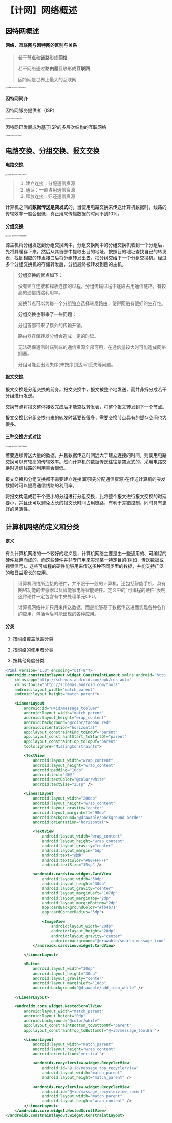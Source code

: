 # 【计网】网络概述

## 因特网概述

#### 网络、互联网与因特网的区别与关系

> 若干**节点**和**链路**形成**网络**
>
> 若干网络通过**路由器**互联形成**互联网**
>
> 因特网是世界上最大的互联网

<img src="https://gitee.com/ForeverHamburger/picgo_imgs1/raw/master/202411031426510.png" alt="image-20241103142608018" style="zoom:33%;" />

####  因特网简介

因特网服务提供者（ISP）

<img src="https://gitee.com/ForeverHamburger/picgo_imgs1/raw/master/202411031429336.png" alt="image-20241103142958232" style="zoom:25%;" />

因特网已发展成为基于ISP的多层次结构的互联网络

<img src="https://gitee.com/ForeverHamburger/picgo_imgs1/raw/master/202411031431475.png" alt="image-20241103143105344" style="zoom:25%;" />

## 电路交换、分组交换、报文交换

#### 电路交换

<img src="https://gitee.com/ForeverHamburger/picgo_imgs1/raw/master/202411031433812.png" alt="image-20241103143338778" style="zoom:33%;" />

> 1. 建立连接：分配通信资源
> 2. 通话：一直占用通信资源
> 3. 释放连接：归还通信资源

计算机之间的**数据传送是突发式**的，当使用电路交换来传送计算机数据时，线路的传输效率一般会很低，真正用来传输数据的时间不到10%。

#### 分组交换

<img src="https://gitee.com/ForeverHamburger/picgo_imgs1/raw/master/202411031438963.png" alt="image-20241103143852850" style="zoom:33%;" />

源主机将分组发送到分组交换网中，分组交换网中的分组交换机收到一个分组后，先将其缓存下来，然后从其首部中提取出目的地址，按照目的地址查找自己的转发表，找到相应的转发接口后将分组转发出去，把分组交给下一个分组交换机。经过多个分组交换机的存储转发后，分组最终被转发到目的主机。

> **分组交换的优点如下：**
>
> 没有建立连接和释放连接的过程，分组传输过程中逐段占用通信链路，有较高的通信线路利用率。
>
> 交换节点可以为每一个分组独立选择转发路由，使得网络有很好的生存性。
>
> **分组交换也带来了一些问题：**
>
> 分组首部带来了额外的传输开销。
>
> 路由器存储转发分组会造成一定的时延。
>
> 无法确保通信时端到端的通信资源全部可用，在通信量较大时可能造成网络拥塞。
>
> 分组可能会出现失序(未按序到达)和丢失等问题。

#### 报文交换

报文交换是分组交换的前身。报文交换中，报文被整个地发送，而并非拆分成若干分组进行发送。

交换节点将报文整体接收完成后才能查找转发表，将整个报文转发到下一个节点。

报文交换比分组交换带来的转发时延要长很多，需要交换节点具有的缓存空间也大很多。

#### 三种交换方式对比

<img src="https://gitee.com/ForeverHamburger/picgo_imgs1/raw/master/202411031443955.png" alt="image-20241103144336839" style="zoom:33%;" />

若要连续传送大量的数据，并且数据传送时间远大于建立连接的时间，则使用电路交换可以有较高的传输效率。然而计算机的数据传送往往是突发式的，采用电路交换时通信线路的利用率会很低。

报文交换和分组交换都不需要建立连接(即预先分配通信资源)在传送计算机的突发数据时可以提高通信线路的利用率。

将报文构造成若干个更小的分组进行分组交换，比将整个报文进行报文交换的时延要小，并且还可以避免太长的报文长时间占用链路，有利于差错控制，同时具有更好的灵活性。

## 计算机网络的定义和分类

#### 定义

有关计算机网络的一个较好的定义是，计算机网络主要是由一些通用的、可编程的硬件互连而成的，而这些硬件并非专门用来实现某一特定目的(例如，传送数据或视频信号)。这些可编程的硬件能够用来传送多种不同类型的数据，并能支持广泛的和日益增长的应用。

> 计算机网络所连接的硬件，并不限于一般的计算机，还包括智能手机、具有网络功能的传感器以及智能家电等智能硬件。定义中的“可编程的硬件”表明这种硬件一定包含有中央处理单元CPU。
>
> 计算机网络并非只用来传送数据，而是能够基于数据传送进而实现各种各样的应用，包括今后可能出现的各种应用。

#### 分类

1. 按网络覆盖范围分类

> 

2. 按网络的使用者分类

> 

3. 按其他角度分类

> 

```xml
<?xml version="1.0" encoding="utf-8"?>
<androidx.constraintlayout.widget.ConstraintLayout xmlns:android="http://schemas.android.com/apk/res/android"
    xmlns:app="http://schemas.android.com/apk/res-auto"
    xmlns:tools="http://schemas.android.com/tools"
    android:layout_width="match_parent"
    android:layout_height="match_parent">

    <LinearLayout
        android:id="@+id/message_toolBar"
        android:layout_width="match_parent"
        android:layout_height="wrap_content"
        android:background="@color/taobao_red"
        android:orientation="horizontal"
        app:layout_constraintEnd_toEndOf="parent"
        app:layout_constraintStart_toStartOf="parent"
        app:layout_constraintTop_toTopOf="parent"
        tools:ignore="MissingConstraints">

        <TextView
            android:layout_width="wrap_content"
            android:layout_height="wrap_content"
            android:padding="10dp"
            android:text="消息"
            android:textColor="@color/white"
            android:textSize="25sp" />

        <LinearLayout
            android:layout_width="200dp"
            android:layout_height="wrap_content"
            android:layout_gravity="center"
            android:layout_marginLeft="90dp"
            android:background="@drawable/background_border"
            android:orientation="horizontal">

            <TextView
                android:layout_width="wrap_content"
                android:layout_height="wrap_content"
                android:layout_gravity="center"
                android:layout_margin="5dp"
                android:text="搜索"
                android:textColor="#80FFFFFF"
                android:textSize="15sp" />

            <androidx.cardview.widget.CardView
                android:layout_width="50dp"
                android:layout_height="30dp"
                android:layout_gravity="center"
                android:layout_marginLeft="107dp"
                android:layout_marginTop="2dp"
                android:layout_marginBottom="2dp"
                app:cardBackgroundColor="#fb4b71"
                app:cardCornerRadius="5dp">

                <ImageView
                    android:layout_width="20dp"
                    android:layout_height="20dp"
                    android:layout_gravity="center"
                    android:background="@drawable/search_message_icon" />
            </androidx.cardview.widget.CardView>

        </LinearLayout>

        <Button
            android:layout_width="30dp"
            android:layout_height="30dp"
            android:layout_gravity="center"
            android:layout_marginLeft="10dp"
            android:background="@drawable/add_icon_white" />

    </LinearLayout>

    <androidx.core.widget.NestedScrollView
        android:layout_width="match_parent"
        android:layout_height="0dp"
        android:background="@color/white"
        app:layout_constraintBottom_toBottomOf="parent"
        app:layout_constraintTop_toBottomOf="@+id/message_toolBar">

        <LinearLayout
            android:layout_width="match_parent"
            android:layout_height="wrap_content"
            android:orientation="vertical">

            <androidx.recyclerview.widget.RecyclerView
                android:id="@+id/message_top_recyclerview"
                android:layout_width="match_parent"
                android:layout_height="match_parent" />

            <androidx.recyclerview.widget.RecyclerView
                android:id="@+id/massage_recyclerview_recent"
                android:layout_width="match_parent"
                android:layout_height="wrap_content" />
        </LinearLayout>
    </androidx.core.widget.NestedScrollView>
</androidx.constraintlayout.widget.ConstraintLayout>
```

